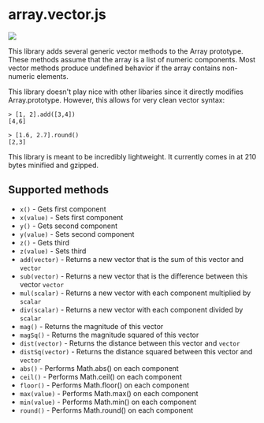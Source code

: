 # array.vector.js

[![](https://travis-ci.org/jncraton/array.vector.js.svg?branch=master)](https://travis-ci.org/jncraton/array.vector.js)

This library adds several generic vector methods to the Array prototype. These methods assume that the array is a list of numeric components. Most vector methods produce undefined behavior if the array contains non-numeric elements.

This library doesn't play nice with other libaries since it directly modifies Array.prototype. However, this allows for very clean vector syntax:

    > [1, 2].add([3,4])
    [4,6]
    
    > [1.6, 2.7].round()
    [2,3]
    
This library is meant to be incredibly lightweight. It currently comes in at 210 bytes minified and gzipped.

## Supported methods

- `x()` - Gets first component
- `x(value)` - Sets first component
- `y()` - Gets second component
- `y(value)` - Sets second component
- `z()` - Gets third
- `z(value)` - Sets third
- `add(vector)` - Returns a new vector that is the sum of this vector and `vector`
- `sub(vector)` - Returns a new vector that is the difference between this vector `vector`
- `mul(scalar)` - Returns a new vector with each component multiplied by `scalar`
- `div(scalar)` - Returns a new vector with each component divided by `scalar`
- `mag()` - Returns the magnitude of this vector
- `magSq()` - Returns the magnitude squared of this vector
- `dist(vector)` - Returns the distance between this vector and `vector`
- `distSq(vector)` - Returns the distance squared between this vector and `vector`
- `abs()` - Performs Math.abs() on each component
- `ceil()` - Performs Math.ceil() on each component
- `floor()` - Performs Math.floor() on each component
- `max(value)` - Performs Math.max() on each component
- `min(value)` - Performs Math.min() on each component
- `round()` - Performs Math.round() on each component
